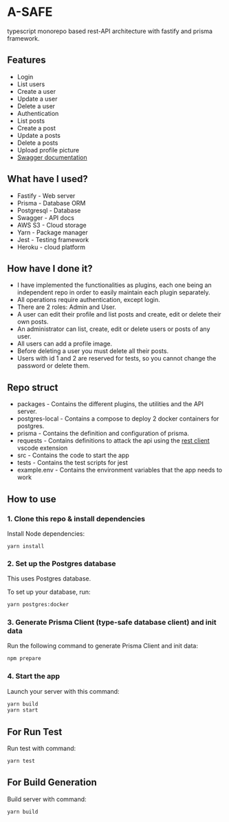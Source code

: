 # A-SAFE
typescript monorepo based rest-API architecture with fastify and prisma framework.

## Features
* Login
* List users
* Create a user
* Update a user
* Delete a user
* Authentication
* List posts
* Create a post
* Update a posts
* Delete a posts
* Upload profile picture
* [Swagger documentation](https://damp-beach-85831-b7586b3c325b.herokuapp.com/documentation/)

## What have I used?
* Fastify - Web server
* Prisma - Database ORM
* Postgresql - Database
* Swagger - API docs
* AWS S3 - Cloud storage
* Yarn - Package manager
* Jest - Testing framework
* Heroku - cloud platform

## How have I done it?
* I have implemented the functionalities as plugins, each one being an independent repo in order to easily maintain each plugin separately.
* All operations require authentication, except login.
* There are 2 roles: Admin and User.
* A user can edit their profile and list posts and create, edit or delete their own posts.
* An administrator can list, create, edit or delete users or posts of any user.
* All users can add a profile image.
* Before deleting a user you must delete all their posts.
* Users with id 1 and 2 are reserved for tests, so you cannot change the password or delete them.

## Repo struct
* packages - Contains the different plugins, the utilities and the API server.
* postgres-local - Contains a compose to deploy 2 docker containers for postgres.
* prisma - Contains the definition and configuration of prisma.
* requests - Contains definitions to attack the api using the [rest client](https://marketplace.visualstudio.com/items?itemName=humao.rest-client) vscode extension
* src - Contains the code to start the app
* tests - Contains the test scripts for jest
* example.env - Contains the environment variables that the app needs to work

## How to use

### 1. Clone this repo & install dependencies

Install Node dependencies:

`yarn install`

### 2. Set up the Postgres database

This uses Postgres database.

To set up your database, run:

```sh
yarn postgres:docker
```

### 3. Generate Prisma Client (type-safe database client) and init data

Run the following command to generate Prisma Client and init data:

```sh
npm prepare
```

### 4. Start the app

Launch your server with this command:

```sh
yarn build
yarn start
```

## For Run Test

Run test with command: 

```sh
yarn test
```

## For Build Generation

Build server with command: 

```sh
yarn build
```

